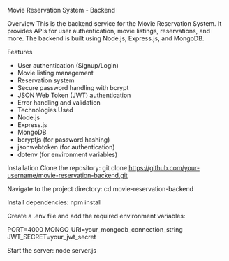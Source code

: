 Movie Reservation System - Backend

Overview
This is the backend service for the Movie Reservation System. It provides APIs for user authentication, movie listings, reservations, and more. The backend is built using Node.js, Express.js, and MongoDB.

Features
* User authentication (Signup/Login)
* Movie listing management
* Reservation system
* Secure password handling with bcrypt
* JSON Web Token (JWT) authentication
* Error handling and validation
* Technologies Used
* Node.js
* Express.js
* MongoDB
* bcryptjs (for password hashing)
* jsonwebtoken (for authentication)
* dotenv (for environment variables)

Installation
Clone the repository:
git clone https://github.com/your-username/movie-reservation-backend.git

Navigate to the project directory:
cd movie-reservation-backend

Install dependencies:
npm install

Create a .env file and add the required environment variables:

PORT=4000
MONGO_URI=your_mongodb_connection_string
JWT_SECRET=your_jwt_secret

Start the server:
node server.js
